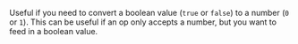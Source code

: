 Useful if you need to convert a boolean value (`true` or `false`) to a number (`0` or `1`). This can be useful if an op only accepts a number, but you want to feed in a boolean value.